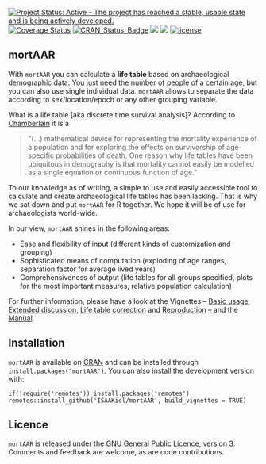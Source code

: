 [![Project Status: Active – The project has reached a stable, usable state and is being actively developed.](https://www.repostatus.org/badges/latest/active.svg)](https://www.repostatus.org/#active)
[![Coverage Status](https://img.shields.io/codecov/c/github/ISAAKiel/mortAAR/master.svg)](https://codecov.io/github/ISAAKiel/mortAAR?branch=master)
[![CRAN\_Status\_Badge](http://www.r-pkg.org/badges/version/mortAAR)](https://CRAN.R-project.org/package=mortAAR)
[![](http://cranlogs.r-pkg.org/badges/mortAAR)](https://CRAN.R-project.org/package=mortAAR)
[![](http://cranlogs.r-pkg.org/grand-total/mortAAR)](https://CRAN.R-project.org/package=mortAAR)
[![license](https://img.shields.io/badge/license-GPL%203-B50B82.svg)](https://www.r-project.org/Licenses/GPL-3)

mortAAR
-------

With `mortAAR` you can calculate a **life table** based on archaeological demographic data. You just need the number of people of a certain age, but you can also use single individual data. `mortAAR` allows to separate the data according to sex/location/epoch or any other grouping variable.

What is a life table [aka discrete time survival analysis]? According to [Chamberlain](https://books.google.de/books?id=nG5FoO_becAC&lpg=PA27&ots=LG0b_xrx6O&dq=life%20table%20archaeology&pg=PA27#v=onepage&q&f=false) it is a

> "(...) mathematical device for representing the mortality experience of a population and for exploring the effects on survivorship of age-specific probabilities of death. One reason why life tables have been ubiquitous in demography is that mortality cannot easily be modelled as a single equation or continuous function of age."

To our knowledge as of writing, a simple to use and easily accessible tool to calculate and create archaeological life tables has been lacking. That is why we sat down and put `mortAAR` for R together. We hope it will be of use for archaeologists world-wide.

In our view, `mortAAR` shines in the following areas:

- Ease and flexibility of input (different kinds of customization and grouping)
- Sophisticated means of computation (exploding of age ranges, separation factor for average lived years)
- Comprehensiveness of output (life tables for all groups specified, plots for the most important measures, relative population calculation)

For further information, please have a look at the Vignettes – [Basic usage](https://cran.r-project.org/web/packages/mortAAR/vignettes/mortAAR_vignette-1.html), [Extended discussion](https://cran.r-project.org/web/packages/mortAAR/vignettes/mortAAR_vignette_extended.html), [Life table correction](https://cran.r-project.org/web/packages/mortAAR/vignettes/mortAAR_vignette_lt_correction.html) and [Reproduction](https://cran.r-project.org/web/packages/mortAAR/vignettes/mortAAR_vignette_reproduction.html) – and the [Manual](https://cran.r-project.org/web/packages/mortAAR/mortAAR.pdf). 

Installation
------------

`mortAAR` is available on [CRAN](https://CRAN.R-project.org/package=mortAAR) and can be installed through `install.packages("mortAAR")`. You can also install the development version with:

```
if(!require('remotes')) install.packages('remotes')
remotes::install_github('ISAAKiel/mortAAR', build_vignettes = TRUE)
```

Licence
-------

`mortAAR` is released under the [GNU General Public Licence, version 3](https://www.r-project.org/Licenses/GPL-3). Comments and feedback are welcome, as are code contributions.
